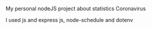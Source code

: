 My personal nodeJS project about statistics Coronavirus 

I used js and express js, node-schedule and dotenv
